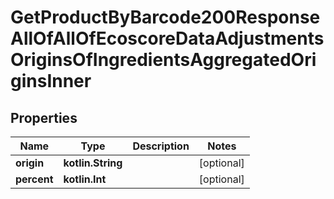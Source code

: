 
# GetProductByBarcode200ResponseAllOfAllOfEcoscoreDataAdjustmentsOriginsOfIngredientsAggregatedOriginsInner

## Properties
| Name | Type | Description | Notes |
| ------------ | ------------- | ------------- | ------------- |
| **origin** | **kotlin.String** |  |  [optional] |
| **percent** | **kotlin.Int** |  |  [optional] |



